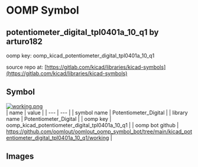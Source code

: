 # OOMP Symbol  
## potentiometer_digital_tpl0401a_10_q1  by arturo182  
  
oomp key: oomp_kicad_potentiometer_digital_tpl0401a_10_q1  
  
source repo at: [https://gitlab.com/kicad/libraries/kicad-symbols](https://gitlab.com/kicad/libraries/kicad-symbols)  
## Symbol  
  
[![working.png](working_600.png)](working.png)  
| name | value | 
| --- | --- | 
| symbol name | Potentiometer_Digital | 
| library name | Potentiometer_Digital | 
| oomp key | oomp_kicad_potentiometer_digital_tpl0401a_10_q1 | 
| oomp bot github | https://github.com/oomlout/oomlout_oomp_symbol_bot/tree/main/kicad_potentiometer_digital_tpl0401a_10_q1/working | 
## Images  
